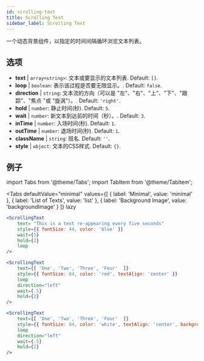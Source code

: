 ```yaml
---
id: scrolling-text
title: Scrolling Text
sidebar_label: Scrolling Text
---
```


一个动态背景组件，以指定的时间间隔循环浏览文本列表。

## 选项

* __text__ | `array<string>`: 文本或要显示的文本列表. Default: `[]`.
* __loop__ | `boolean`: 表示该过程是否要无限显示。. Default: `false`.
* __direction__ | `string`: 文本流的方向（可以是 "左"、"右"、"上"、"下"、"跟踪"、"焦点 "或 "旋涡"）。. Default: `'right'`.
* __hold__ | `number`: 静止时间(秒). Default: `5`.
* __wait__ | `number`: 新文本到达前的时间（秒）。. Default: `3`.
* __inTime__ | `number`: 入场时间(秒). Default: `1`.
* __outTime__ | `number`: 退场时间(秒). Default: `1`.
* __className__ | `string`: 班名. Default: `''`.
* __style__ | `object`: 文本的CSS样式. Default: `{}`.


## 例子


import Tabs from '@theme/Tabs';
import TabItem from '@theme/TabItem';

<Tabs
    defaultValue="minimal"
    values={[
        { label: 'Minimal', value: 'minimal' },
        { label: 'List of Texts', value: 'list' },
        { label: 'Background Image', value: 'backgroundImage' }
    ]}
    lazy
>

<TabItem value="minimal">

```jsx live
<ScrollingText
    text= "This is a text re-appearing every five seconds"
    style={{ fontSize: 44, color: 'blue' }}
    wait={5}
    hold={2}
    loop
/>
```

</TabItem>

<TabItem value="list">

```jsx live
<ScrollingText
    text={[ 'One', 'Two', 'Three', 'Four'  ]}
    style={{ fontSize: 84, color: 'red', textAlign: 'center' }}
    loop
    direction="left"
    wait={.5}
    hold={2}
/>
```

</TabItem>

<TabItem value="backgroundImage">

```jsx live
<ScrollingText
    text={[ 'One', 'Two', 'Three', 'Four'  ]}
    style={{ fontSize: 84, color: 'white', textAlign: 'center', backgroundImage: 'url(https://bit.ly/3qlRgoR)', backgroundSize: '1200px 200px' }}
    loop
    direction="left"
    wait={.5}
    hold={2}
/>
```

</TabItem>

</Tabs>
